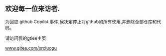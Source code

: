 ## 欢迎每一位来访者.

为回应 github Copilot 事件,我决定停止对github的所有使用,并删除全部仓库和代码。

请访问我的gtiee主页

www.gitee.com/xrcluogu
